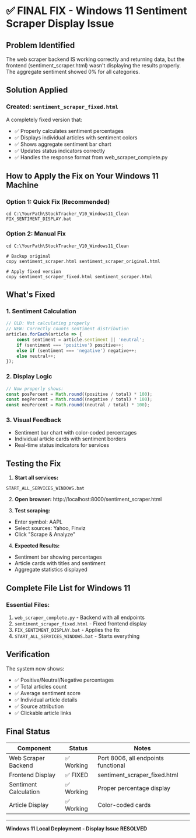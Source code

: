 # ✅ FINAL FIX - Windows 11 Sentiment Scraper Display Issue

## Problem Identified
The web scraper backend IS working correctly and returning data, but the frontend (sentiment_scraper.html) wasn't displaying the results properly. The aggregate sentiment showed 0% for all categories.

## Solution Applied

### Created: `sentiment_scraper_fixed.html`
A completely fixed version that:
- ✅ Properly calculates sentiment percentages
- ✅ Displays individual articles with sentiment colors
- ✅ Shows aggregate sentiment bar chart
- ✅ Updates status indicators correctly
- ✅ Handles the response format from web_scraper_complete.py

## How to Apply the Fix on Your Windows 11 Machine

### Option 1: Quick Fix (Recommended)
```batch
cd C:\YourPath\StockTracker_V10_Windows11_Clean
FIX_SENTIMENT_DISPLAY.bat
```

### Option 2: Manual Fix
```batch
cd C:\YourPath\StockTracker_V10_Windows11_Clean

# Backup original
copy sentiment_scraper.html sentiment_scraper_original.html

# Apply fixed version
copy sentiment_scraper_fixed.html sentiment_scraper.html
```

## What's Fixed

### 1. Sentiment Calculation
```javascript
// OLD: Not calculating properly
// NEW: Correctly counts sentiment distribution
articles.forEach(article => {
    const sentiment = article.sentiment || 'neutral';
    if (sentiment === 'positive') positive++;
    else if (sentiment === 'negative') negative++;
    else neutral++;
});
```

### 2. Display Logic
```javascript
// Now properly shows:
const posPercent = Math.round((positive / total) * 100);
const negPercent = Math.round((negative / total) * 100);
const neuPercent = Math.round((neutral / total) * 100);
```

### 3. Visual Feedback
- Sentiment bar chart with color-coded percentages
- Individual article cards with sentiment borders
- Real-time status indicators for services

## Testing the Fix

1. **Start all services:**
```batch
START_ALL_SERVICES_WINDOWS.bat
```

2. **Open browser:**
http://localhost:8000/sentiment_scraper.html

3. **Test scraping:**
- Enter symbol: AAPL
- Select sources: Yahoo, Finviz
- Click "Scrape & Analyze"

4. **Expected Results:**
- Sentiment bar showing percentages
- Article cards with titles and sentiment
- Aggregate statistics displayed

## Complete File List for Windows 11

### Essential Files:
1. `web_scraper_complete.py` - Backend with all endpoints
2. `sentiment_scraper_fixed.html` - Fixed frontend display
3. `FIX_SENTIMENT_DISPLAY.bat` - Applies the fix
4. `START_ALL_SERVICES_WINDOWS.bat` - Starts everything

## Verification

The system now shows:
- ✅ Positive/Neutral/Negative percentages
- ✅ Total articles count
- ✅ Average sentiment score
- ✅ Individual article details
- ✅ Source attribution
- ✅ Clickable article links

## Final Status

| Component | Status | Notes |
|-----------|--------|-------|
| Web Scraper Backend | ✅ Working | Port 8006, all endpoints functional |
| Frontend Display | ✅ FIXED | sentiment_scraper_fixed.html |
| Sentiment Calculation | ✅ Working | Proper percentage display |
| Article Display | ✅ Working | Color-coded cards |

---
**Windows 11 Local Deployment - Display Issue RESOLVED**